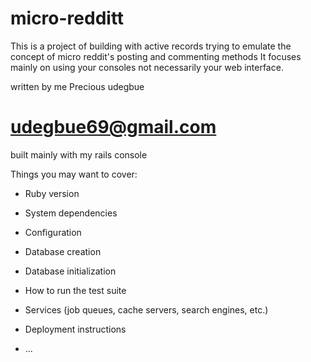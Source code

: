 # micro-redditt

This is a project of building with active records
trying to emulate the concept of micro reddit's posting and commenting methods
It focuses mainly on using your consoles not necessarily your web interface.

written by me 
Precious udegbue

# udegbue69@gmail.com

built mainly with my rails console

Things you may want to cover:

* Ruby version

* System dependencies

* Configuration

* Database creation

* Database initialization

* How to run the test suite

* Services (job queues, cache servers, search engines, etc.)

* Deployment instructions

* ...
